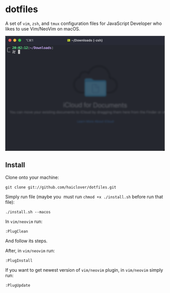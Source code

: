 # dotfiles
A set of `vim`, `zsh`, and `tmux` configuration files for JavaScript Developer who likes to use Vim/NeoVim on macOS.

![Screenshot](screenshot.png)

Install
-------

Clone onto your machine:

    git clone git://github.com/haiclover/dotfiles.git

Simply run file (maybe you  must run `chmod +x ./install.sh` before run that file):

    ./install.sh --macos
    
In `vim/neovim` run:

    :PlugClean

And follow its steps.

After, in `vim/neovim` run:

    :PlugInstall

If you want to get newest version of `vim/neovim` plugin, in `vim/neovim` simply run:

    :PlugUpdate
